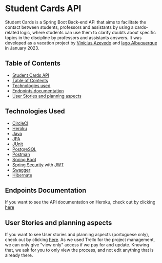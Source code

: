 # Student Cards API
Student Cards is a Spring Boot Back-end API that aims to facilitate the contact between students, professors and assistants by using a cards-related logic, where students can use them to clarify doubts about specific topics in the discipline by professors and assistants answers. It was developed as a vacation project by [Vinícius Azevedo](https://github.com/viniciussousaazevedo) and [Iago Albuquerque](https://github.com/IagoAGuedes24) in January 2023.

## Table of Contents
- [Student Cards API](#student-cards-api)
- [Table of Contents](#table-of-contents)
- [Technologies used](#technologies-used)
- [Endpoints documentation](#endpoints-documentation)
- [User Stories and planning aspects](#user-stories-and-planning-aspects)

## Technologies Used
- [CircleCI](https://circleci.com/)
- [Heroku](https://www.heroku.com/)
- [Java](https://www.java.com/en/)
- [JPA](https://spring.io/projects/spring-data-jpa)
- [JUnit](https://junit.org/junit5/)
- [PostgreSQL](https://www.postgresql.org/)
- [Postman](https://www.postman.com/)
- [Spring Boot](https://spring.io/projects/spring-boot)
- [Spring Security](https://spring.io/projects/spring-security) with [JWT](https://jwt.io/)
- [Swagger](https://swagger.io/)
- [Hibernate](https://hibernate.org/)

## Endpoints Documentation
If you want to see the API documentation on Heroku, check out by clicking [here]()

## User Stories and planning aspects
If you want to see User stories and planning aspects (portuguese only), check out by clicking [here](). As we used Trello for the project management, we can only give "view only" access if we pay for and update. Knowing that, we ask for you to only view the process, and not edit anything that is already there.
